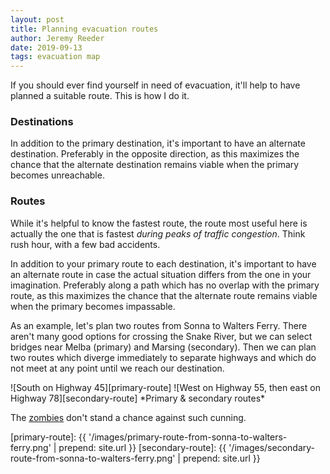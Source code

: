```yaml
---
layout: post
title: Planning evacuation routes
author: Jeremy Reeder
date: 2019-09-13
tags: evacuation map
---
```


If you should ever find yourself in need of evacuation, it'll help to have
planned a suitable route. This is how I do it.

### Destinations

In addition to the primary destination, it's important to have an alternate
destination. Preferably in the opposite direction, as this maximizes the
chance that the alternate destination remains viable when the primary becomes
unreachable.

### Routes

While it's helpful to know the fastest route, the route most useful here is
actually the one that is fastest *during peaks of traffic congestion*. Think
rush hour, with a few bad accidents.

In addition to your primary route to each destination, it's important to have
an alternate route in case the actual situation differs from the one in your
imagination. Preferably along a path which has no overlap with the primary
route, as this maximizes the chance that the alternate route remains viable
when the primary becomes impassable.

As an example, let's plan two routes from Sonna to Walters Ferry. There aren't
many good options for crossing the Snake River, but we can select bridges near
Melba (primary) and Marsing (secondary). Then we can plan two routes which
diverge immediately to separate highways and which do not meet at any point
until we reach our destination.

<div class="gallery" markdown="1">
![South on Highway 45][primary-route]
![West on Highway 55, then east on Highway 78][secondary-route]
*Primary & secondary routes*
</div>

The [zombies][zombie-preparedness] don't stand a chance against such cunning.


[primary-route]:   {{ '/images/primary-route-from-sonna-to-walters-ferry.png'   | prepend: site.url }}
[secondary-route]: {{ '/images/secondary-route-from-sonna-to-walters-ferry.png' | prepend: site.url }}

[zombie-preparedness]: https://www.cdc.gov/cpr/zombie/index.htm
